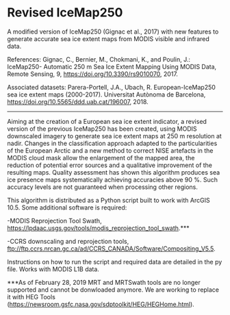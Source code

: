 # Revised IceMap250
A modified version of IceMap250 (Gignac et al., 2017) with new features to generate accurate sea ice extent maps from MODIS visible and infrared data.

References: Gignac, C., Bernier, M., Chokmani, K., and Poulin, J.: IceMap250- Automatic 250 m Sea Ice Extent Mapping Using MODIS
Data, Remote Sensing, 9, https://doi.org/10.3390/rs9010070, 2017.

Associated datasets: Parera-Portell, J.A., Ubach, R.  European-IceMap250 sea ice extent maps (2000-2017). Universitat Autònoma de
Barcelona,  https://doi.org/10.5565/ddd.uab.cat/196007, 2018.

***********************************************************************************************************************************

Aiming at the creation of a European sea ice extent indicator, a revised version of the previous IceMap250 has been created, using
MODIS downscaled imagery to generate sea ice extent maps at 250 m resolution at nadir. Changes in the classification approach
adapted to the particularities of the European Arctic and a new method to correct NISE artefacts in the MODIS cloud mask allow the
enlargement of the mapped area, the reduction of potential error sources and a qualitative improvement of the resulting maps.
Quality assessment has shown this algorithm produces sea ice presence maps systematically achieving accuracies above 90 %. Such
accuracy levels are not guaranteed when processing other regions.

This algorithm is distributed as a Python script built to work with ArcGIS 10.5. Some additional software is required:

-MODIS Reprojection Tool Swath, https://lpdaac.usgs.gov/tools/modis_reprojection_tool_swath.***

-CCRS downscaling and reprojection tools, ftp://ftp.ccrs.nrcan.gc.ca/ad/CCRS_CANADA/Software/Compositing_V5.5.

Instructions on how to run the script and required data are detailed in the py file. Works with MODIS L1B data.

***As of February 28, 2019 MRT and MRTSwath tools are no longer supported and cannot be donwloaded anymore. We are working to replace it with HEG Tools (https://newsroom.gsfc.nasa.gov/sdptoolkit/HEG/HEGHome.html).
